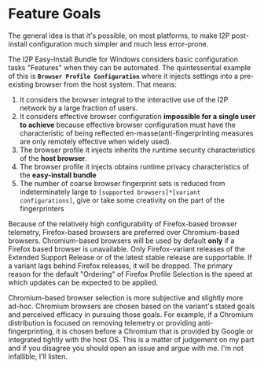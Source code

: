 Feature Goals
=============

The general idea is that it's possible, on most platforms, to make I2P
post-install configuration much simpler and much less error-prone.

The I2P Easy-Install Bundle for Windows considers basic configuration tasks
"Features" when they can be automated. The quintessential example of this
is **``Browser Profile Configuration``** where it injects settings into a
pre-existing browser from the host system. That means:

1. It considers the browser integral to the interactive use of the I2P network by a large fraction of users.
2. It considers effective browser configuration **impossible for a single user to achieve** because effective browser configuration must have the characteristic of being reflected en-masse(anti-fingerprinting measures are only remotely effective when widely used).
3. The browser profile it injects inherits the runtime security characteristics of the **host browser**.
4. The browser profile it injects obtains runtime privacy characteristics of the **easy-install bundle**
5. The number of coarse browser fingerprint sets is reduced from indeterminately large to `[supported browsers]*[variant configurations]`, give or take some creativity on the part of the fingerprinters

Because of the relatively high configurability of Firefox-based browser
telemetry, Firefox-based browsers are preferred over Chromium-based browsers.
Chromium-based browsers will be used by default **only** if a Firefox based
browser is unavailable. Only Firefox-variant releases of the Extended Support
Release or of the latest stable release are supportable. If a variant lags
behind Firefox releases, it will be dropped. The primary reason for the default
"Ordering" of Firefox Profile Selection is the speed at which updates can be
expected to be applied.

Chromium-based browser selection is more subjective and slightly more ad-hoc.
Chromium browsers are chosen based on the variant's stated goals and perceived
efficacy in pursuing those goals. For example, if a Chromium distribution is
focused on removing telemetry or providing anti-fingerprinting, it is chosen
before a Chromium that is provided by Google or integrated tightly with the
host OS. This is a matter of judgement on my part and if you disagree you should
open an issue and argue with me. I'm not infallible, I'll listen.


